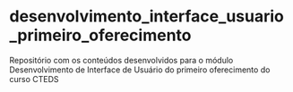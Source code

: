 # desenvolvimento_interface_usuario_primeiro_oferecimento
Repositório com os conteúdos desenvolvidos para o módulo Desenvolvimento de Interface de Usuário do primeiro oferecimento do curso CTEDS
